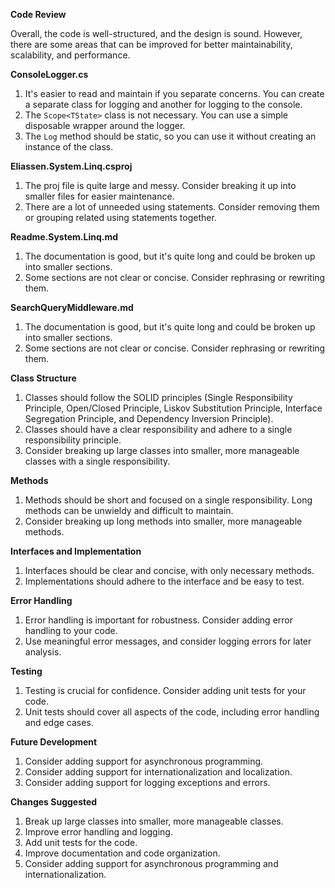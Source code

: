 **Code Review**

Overall, the code is well-structured, and the design is sound. However, there are some areas that can be improved for better maintainability, scalability, and performance.

**ConsoleLogger.cs**

1. It's easier to read and maintain if you separate concerns. You can create a separate class for logging and another for logging to the console.
2. The `Scope<TState>` class is not necessary. You can use a simple disposable wrapper around the logger.
3. The `Log` method should be static, so you can use it without creating an instance of the class.

**Eliassen.System.Linq.csproj**

1. The proj file is quite large and messy. Consider breaking it up into smaller files for easier maintenance.
2. There are a lot of unneeded using statements. Consider removing them or grouping related using statements together.

**Readme.System.Linq.md**

1. The documentation is good, but it's quite long and could be broken up into smaller sections.
2. Some sections are not clear or concise. Consider rephrasing or rewriting them.

**SearchQueryMiddleware.md**

1. The documentation is good, but it's quite long and could be broken up into smaller sections.
2. Some sections are not clear or concise. Consider rephrasing or rewriting them.

**Class Structure**

1. Classes should follow the SOLID principles (Single Responsibility Principle, Open/Closed Principle, Liskov Substitution Principle, Interface Segregation Principle, and Dependency Inversion Principle).
2. Classes should have a clear responsibility and adhere to a single responsibility principle.
3. Consider breaking up large classes into smaller, more manageable classes with a single responsibility.

**Methods**

1. Methods should be short and focused on a single responsibility. Long methods can be unwieldy and difficult to maintain.
2. Consider breaking up long methods into smaller, more manageable methods.

**Interfaces and Implementation**

1. Interfaces should be clear and concise, with only necessary methods.
2. Implementations should adhere to the interface and be easy to test.

**Error Handling**

1. Error handling is important for robustness. Consider adding error handling to your code.
2. Use meaningful error messages, and consider logging errors for later analysis.

**Testing**

1. Testing is crucial for confidence. Consider adding unit tests for your code.
2. Unit tests should cover all aspects of the code, including error handling and edge cases.

**Future Development**

1. Consider adding support for asynchronous programming.
2. Consider adding support for internationalization and localization.
3. Consider adding support for logging exceptions and errors.

**Changes Suggested**

1. Break up large classes into smaller, more manageable classes.
2. Improve error handling and logging.
3. Add unit tests for the code.
4. Improve documentation and code organization.
5. Consider adding support for asynchronous programming and internationalization.